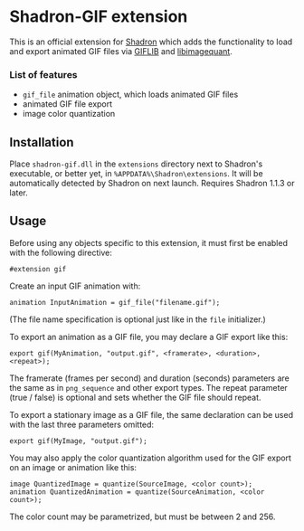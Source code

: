 
# Shadron-GIF extension

This is an official extension for [Shadron](http://www.shadron.info/)
which adds the functionality to load and export animated GIF files via
[GIFLIB](http://giflib.sourceforge.net/) and [libimagequant](https://pngquant.org/lib/).

### List of features
 - `gif_file` animation object, which loads animated GIF files
 - animated GIF file export
 - image color quantization

## Installation

Place `shadron-gif.dll`
in the `extensions` directory next to Shadron's executable, or better yet,
in `%APPDATA%\Shadron\extensions`. It will be automatically detected by Shadron on next launch.
Requires Shadron 1.1.3 or later.

## Usage

Before using any objects specific to this extension, it must first be enabled with the following directive:

    #extension gif

Create an input GIF animation with:

    animation InputAnimation = gif_file("filename.gif");

(The file name specification is optional just like in the `file` initializer.)

To export an animation as a GIF file, you may declare a GIF export like this:

    export gif(MyAnimation, "output.gif", <framerate>, <duration>, <repeat>);

The framerate (frames per second) and duration (seconds) parameters are the same
as in `png_sequence` and other export types.
The repeat parameter (true / false) is optional and sets whether the GIF file
should repeat.

To export a stationary image as a GIF file, the same declaration can be used with the last three parameters omitted:

    export gif(MyImage, "output.gif");

You may also apply the color quantization algorithm used for the GIF export
on an image or animation like this:

    image QuantizedImage = quantize(SourceImage, <color count>);
    animation QuantizedAnimation = quantize(SourceAnimation, <color count>);

The color count may be parametrized, but must be between 2 and 256.
